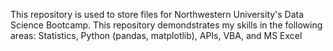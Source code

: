 This repository is used to store files for Northwestern University's Data Science Bootcamp.  This repository demondstrates my skills in the following areas: Statistics, Python (pandas, matplotlib), APIs, VBA, and MS Excel
